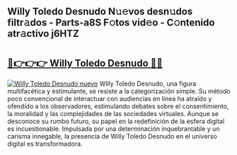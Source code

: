 ## Willy Toledo Desnudo N𝚞𝚎vos desn𝚞dos filtr𝚊dos - Parts-a8S F𝚘tos vid𝚎o - C𝚘ntenido atr𝚊ctivo j6HTZ

# <h2><a href="http://mb6m6mz.tromn.icu/?c=Willy+Toledo+Desnudo">🔗👉👉👉 Willy Toledo Desnudo 🔗🔗</a></h2>

[![Willy Toledo Desnudo nuevo](https://i.imgur.com/pEAQMta.gif)](http://mb6m6mz.tromn.icu/?c=Willy+Toledo+Desnudo)
Willy Toledo Desnudo, una figura multifacética y estimulante, se resiste a la categorización simple. Su método poco convencional de interactuar con audiencias en línea ha atraído y ofendido a los observadores, estimulando debates sobre el consentimiento, la moralidad y las complejidades de las sociedades virtuales. Aunque se desconoce su rumbo futuro, su papel en la redefinición de la esfera digital es incuestionable. Impulsada por una determinación inquebrantable y un carisma innegable, la presencia de Willy Toledo Desnudo en el universo digital es transformadora.
